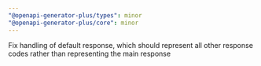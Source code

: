 ```yaml
---
"@openapi-generator-plus/types": minor
"@openapi-generator-plus/core": minor
---
```


Fix handling of default response, which should represent all other response codes rather than representing the main response
